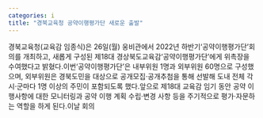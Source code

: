 ```yaml
---
categories: i
title: "경북교육청 공약이행평가단 새로운 출발"
---
```

경북교육청(교육감 임종식)은 26일(월) 웅비관에서 2022년 하반기‘공약이행평가단’회의를 개최하고, 새롭게 구성된 제18대 경상북도교육감‘공약이행평가단’에게 위촉장을 수여했다고 밝혔다.이번‘공약이행평가단’은 내부위원 1명과 외부위원 60명으로 구성했으며, 외부위원은 경북도민을 대상으로 공개모집·공개추첨을 통해 선발해 도내 전체 각 시·군마다 1명 이상의 주민이 포함되도록 했다.앞으로 제18대 교육감 임기 동안 공약 이행사항에 대한 모니터링과 공약 이행 계획 수립·변경 사항 등을 주기적으로 평가·자문하는 역할을 하게 된다.이날 회의